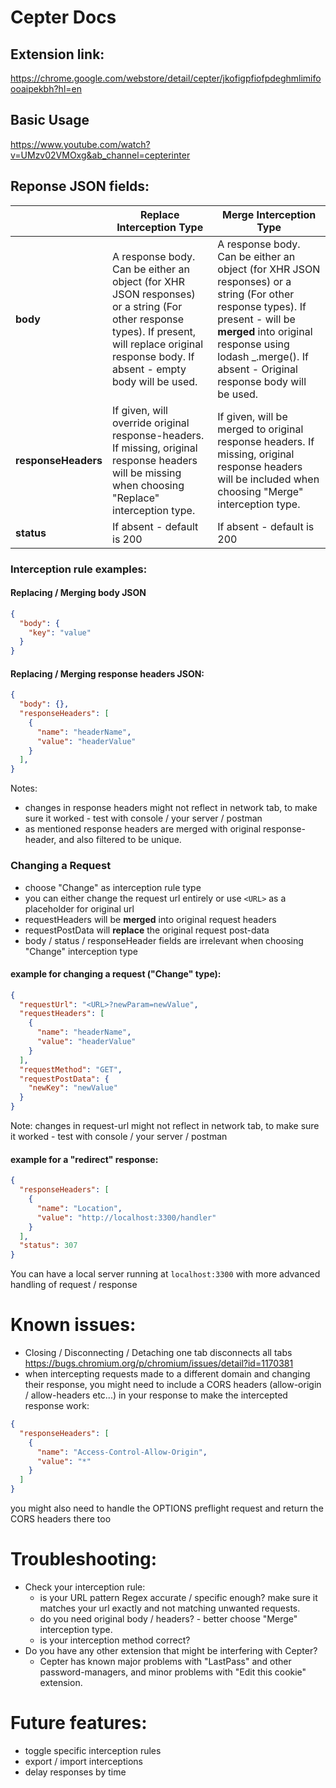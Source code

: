 # Cepter Docs

## Extension link:
https://chrome.google.com/webstore/detail/cepter/jkofigpfiofpdeghmlimifoooaipekbh?hl=en

## Basic Usage 

https://www.youtube.com/watch?v=UMzv02VMOxg&ab_channel=cepterinter

## Reponse JSON fields:

|               | Replace Interception Type                  | Merge Interception Type                                       |
|---------------|-------------------------------------|---------------------------------------------|
| **body**      | A response body. Can be either an object (for XHR JSON responses) or a string (For other response types). If present, will replace original response body. If absent - empty body will be used. | A response body. Can be either an object (for XHR JSON responses) or a string (For other response types). If present - will be **merged** into original response using lodash _.merge(). If absent - Original response body will be used. |
| **responseHeaders** | If given, will override original response-headers. If missing, original response headers will be missing when choosing "Replace" interception type. | If given, will be merged to original response headers. If missing, original response headers will be included when choosing "Merge" interception type. |
| **status**    | If absent - default is 200           | If absent - default is 200                   |


### Interception rule examples:

#### Replacing / Merging body JSON
```json
{
  "body": {
    "key": "value"
  }
}
```

#### Replacing / Merging response headers JSON:
```json
{
  "body": {},
  "responseHeaders": [
    {
      "name": "headerName",
      "value": "headerValue"
    }
  ],
}
```
Notes:
- changes in response headers might not reflect in network tab, to make sure it worked - test with console / your server / postman
- as mentioned response headers are merged with original response-header, and also filtered to be unique.

### Changing a Request
- choose "Change" as interception rule type
- you can either change the request url entirely or use `<URL>` as a placeholder for original url
- requestHeaders will be **merged** into original request headers
- requestPostData will **replace** the original request post-data
- body / status / responseHeader fields are irrelevant when choosing "Change" interception type

#### example for changing a request ("Change" type):
```json
{
  "requestUrl": "<URL>?newParam=newValue",
  "requestHeaders": [
    {
      "name": "headerName",
      "value": "headerValue"
    }
  ],
  "requestMethod": "GET",
  "requestPostData": {
    "newKey": "newValue"
  }
}
```
Note: changes in request-url might not reflect in network tab, to make sure it worked - test with console / your server / postman

#### example for a "redirect" response:
```json
{
  "responseHeaders": [
    {
      "name": "Location",
      "value": "http://localhost:3300/handler"
    }
  ],
  "status": 307
}
```
You can have a local server running at `localhost:3300` with more advanced handling of request / response

# Known issues:
- Closing / Disconnecting / Detaching one tab disconnects all tabs https://bugs.chromium.org/p/chromium/issues/detail?id=1170381
- when intercepting requests made to a different domain and changing their response, you might need to include a CORS headers (allow-origin / allow-headers etc...) in your response to make the intercepted response work:
```json
{
  "responseHeaders": [
    {
      "name": "Access-Control-Allow-Origin",
      "value": "*"
    }
  ]
}
```
you might also need to handle the OPTIONS preflight request and return the CORS headers there too

# Troubleshooting:
- Check your interception rule:
  - is your URL pattern Regex accurate / specific enough? make sure it matches your url exactly and not matching unwanted requests.
  - do you need original body / headers? - better choose "Merge" interception type.
  - is your interception method correct?
 - Do you have any other extension that might be interfering with Cepter?
    - Cepter has known major problems with "LastPass" and other password-managers, and minor problems with "Edit this cookie" extension.

# Future features:
- toggle specific interception rules
- export / import interceptions
- delay responses by time
